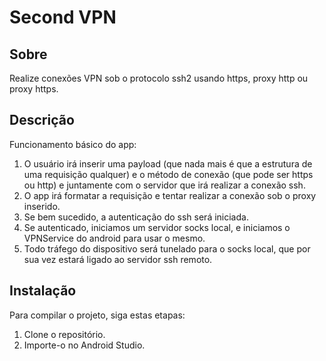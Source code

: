 # Second VPN

## Sobre
Realize conexões VPN sob o protocolo ssh2 usando https, proxy http ou proxy https.

## Descrição
Funcionamento básico do app:

1. O usuário irá inserir uma payload (que nada mais é que a estrutura de uma requisição qualquer) e o método de conexão (que pode ser https ou http) e juntamente com o servidor que irá realizar a conexão ssh.
2. O app irá formatar a requisição e tentar realizar a conexão sob o proxy inserido.
3. Se bem sucedido, a autenticação do ssh será iniciada.
4. Se autenticado, iniciamos um servidor socks local, e iniciamos o VPNService do android para usar o mesmo.
5. Todo tráfego do dispositivo será tunelado para o socks local, que por sua vez estará ligado ao servidor ssh remoto.

## Instalação
Para compilar o projeto, siga estas etapas:

1. Clone o repositório.
2. Importe-o no Android Studio.

